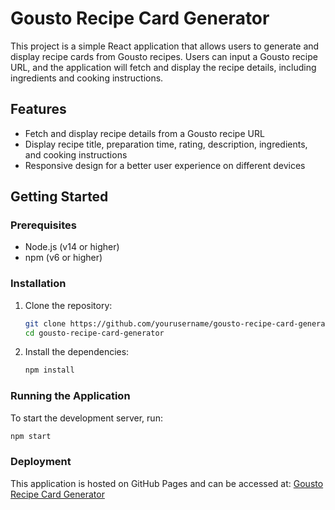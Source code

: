 # Gousto Recipe Card Generator

This project is a simple React application that allows users to generate and display recipe cards from Gousto recipes. Users can input a Gousto recipe URL, and the application will fetch and display the recipe details, including ingredients and cooking instructions.

## Features

- Fetch and display recipe details from a Gousto recipe URL
- Display recipe title, preparation time, rating, description, ingredients, and cooking instructions
- Responsive design for a better user experience on different devices

## Getting Started

### Prerequisites

- Node.js (v14 or higher)
- npm (v6 or higher)

### Installation

1. Clone the repository:
   ```sh
   git clone https://github.com/yourusername/gousto-recipe-card-generator.git
   cd gousto-recipe-card-generator
   ```

2. Install the dependencies:
   ```sh
   npm install
   ```

### Running the Application

To start the development server, run:
   ```sh
   npm start
   ```

### Deployment

This application is hosted on GitHub Pages and can be accessed at: [Gousto Recipe Card Generator](https://vfjr.github.io/gousto-recipe-card-generator/)

